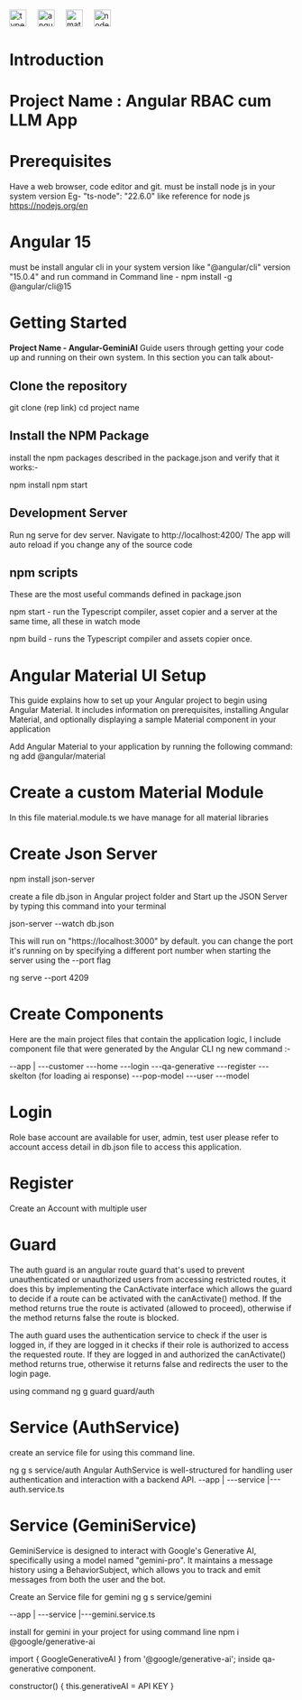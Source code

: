 

###

<div align="left">
  <img src="https://cdn.jsdelivr.net/gh/devicons/devicon/icons/typescript/typescript-original.svg" height="30" alt="typescript logo"  />
  <img width="12" />
  <img src="https://cdn.jsdelivr.net/gh/devicons/devicon/icons/angularjs/angularjs-original.svg" height="30" alt="angularjs logo"  />
  <img width="12" />
  <img src="https://cdn.jsdelivr.net/gh/devicons/devicon/icons/materialui/materialui-original.svg" height="30" alt="materialui logo"  />
  <img width="12" />
  <img src="https://cdn.jsdelivr.net/gh/devicons/devicon/icons/nodejs/nodejs-original.svg" height="30" alt="nodejs logo"  />
</div>

###
# Introduction

# Project Name : Angular RBAC cum LLM App 

# Prerequisites

Have  a web browser, code editor and git.
must be install node js in your system version Eg- "ts-node": "22.6.0"
like reference for node js https://nodejs.org/en


# Angular 15 

must be install angular cli in your system version like "@angular/cli" version "15.0.4"
and run command in Command line - npm install -g @angular/cli@15


# Getting Started
**Project Name - Angular-GeminiAI**
Guide users through getting your code up and running on their own system. In this section you can talk about-

## Clone the repository

git clone (rep link)
cd project name

## Install the NPM Package 
install the npm packages described in the package.json and verify that it works:-

npm install
npm start

## Development Server

Run ng serve for dev server. Navigate to http://localhost:4200/ The app will auto reload if you change any 
of the source code

## npm scripts

These are the most useful commands defined in package.json

npm start - run the Typescript compiler, asset copier and a server at the same time, all these in watch mode

npm build - runs the Typescript compiler and assets copier once.


# Angular Material UI Setup
This guide explains how to set up your Angular project to begin using Angular Material. It includes information on prerequisites, installing Angular Material, and optionally displaying a sample Material component in your application

Add Angular Material to your application by running the following command:
ng add @angular/material


# Create a custom Material Module
In this file material.module.ts we have manage for all material libraries




# Create Json Server 

npm install json-server

create a file db.json in Angular project folder
and Start up the JSON Server by typing this command into your terminal

json-server --watch db.json

This will run on "https://localhost:3000" by default.
you can change the port it's running on by specifying a different port number when starting the server using the --port flag

ng serve --port 4209

# Create Components

Here are the main project files that contain the application logic, I include component file that were generated by the Angular CLI ng new command :- 

--app
    |
    ---customer
    ---home
    ---login
    ---qa-generative
    ---register
    ---skelton (for loading ai response)
    ---pop-model
    ---user
    ---model

# Login

Role base account are available for user, admin, test user 
please refer to account access detail in db.json file to access this application.

# Register
Create an Account with multiple user 

# Guard
The auth guard is an angular route guard that's used to prevent unauthenticated or unauthorized users from accessing restricted routes, it does this by implementing the CanActivate interface which allows the guard to decide if a route can be activated with the canActivate() method. If the method returns true the route is activated (allowed to proceed), otherwise if the method returns false the route is blocked.

The auth guard uses the authentication service to check if the user is logged in, if they are logged in it checks if their role is authorized to access the requested route. If they are logged in and authorized the canActivate() method returns true, otherwise it returns false and redirects the user to the login page.

using command 
 ng g guard guard/auth

# Service (AuthService)
create an service file for using this command line.

ng g s service/auth
Angular AuthService is well-structured for handling user authentication and interaction with a backend API.
--app
    |
    ---service
        |---auth.service.ts

# Service (GeminiService)
GeminiService is designed to interact with Google's Generative AI, specifically using a model named "gemini-pro". It maintains a message history using a BehaviorSubject, which allows you to track and emit messages from both the user and the bot. 

Create an Service file for gemini 
ng g s service/gemini

--app
    |
    ---service
        |---gemini.service.ts

install for gemini in your project for using command line
npm i @google/generative-ai

import { GoogleGenerativeAI } from '@google/generative-ai'; inside qa-generative component.

constructor() { this.generativeAI = API KEY }






















